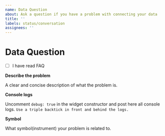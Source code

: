 ```yaml
---
name: Data Question
about: Ask a question if you have a problem with connecting your data
title: ''
labels: status/conversation
assignees: ''
---
```


# Data Question

<!-- PLEASE MAKE SURE THAT YOU HAVE READ FAQ -->
<!-- https://github.com/tradingview/charting_library/wiki/Frequently-Asked-Questions -->

- [ ] I have read FAQ <!-- replace the space in the brackets with `x` -->

**Describe the problem**

A clear and concise description of what the problem is.

**Console logs**

Uncomment `debug: true` in the widget constructor and post here all console logs. `Use a triple backtick in front and behind the logs.`

**Symbol**

What symbol(instrument) your problem is related to.
